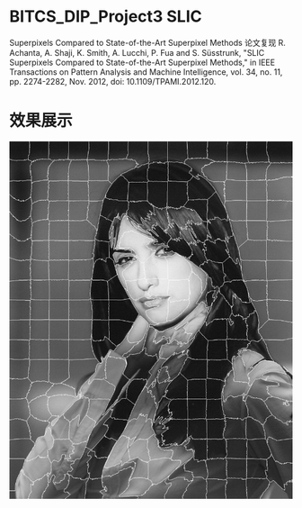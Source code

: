 # BITCS_DIP_Project3 SLIC 
Superpixels Compared to State-of-the-Art Superpixel Methods
论文复现
R. Achanta, A. Shaji, K. Smith, A. Lucchi, P. Fua and S. Süsstrunk, "SLIC Superpixels Compared to State-of-the-Art Superpixel Methods," in IEEE Transactions on Pattern Analysis and Machine Intelligence, vol. 34, no. 11, pp. 2274-2282, Nov. 2012, doi: 10.1109/TPAMI.2012.120.
# 效果展示
![](Figures/SuperPixels.jpg)
